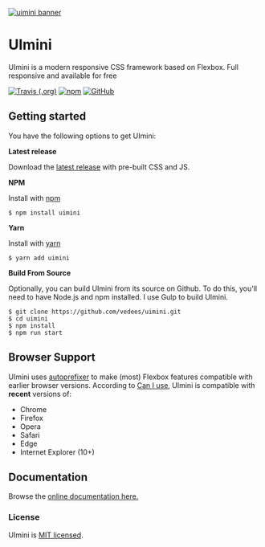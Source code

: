 [![uimini banner](https://uimini.vedees.ru/git_logo_uimini.png)](https://uimini.vedees.ru/)

# UImini

UImini is a modern responsive CSS framework based on Flexbox. Full responsive and available for free

[![Travis (.org)](https://img.shields.io/travis/vedees/uimini.svg?style=popout-square)](https://travis-ci.org/vedees/uimini) [![npm](https://img.shields.io/npm/v/uimini.svg?style=popout-square)](https://www.npmjs.com/package/uimini) [![GitHub](https://img.shields.io/github/license/mashape/apistatus.svg?style=popout-square)](https://www.npmjs.com/package/uimini)

## Getting started

You have the following options to get UImini:

**Latest release**

Download the [latest release](https://github.com/vedees/uimini/releases/latest) with pre-built CSS and JS.

**NPM**

Install with [npm](https://npmjs.com)

```shell
$ npm install uimini
```

**Yarn**

Install with [yarn](https://yarnpkg.com/)

```shell
$ yarn add uimini
```

**Build From Source**

Optionally, you can build UImini from its source on Github. To do this, you'll
need to have Node.js and npm installed. I use Gulp to build UImini.

```shell
$ git clone https://github.com/vedees/uimini.git
$ cd uimini
$ npm install
$ npm run start
```

## Browser Support

UImini uses [autoprefixer](https://github.com/postcss/autoprefixer) to make (most) Flexbox features compatible with earlier browser versions. According to [Can I use](https://caniuse.com/#feat=flexbox), UImini is compatible with **recent** versions of:

* Chrome
* Firefox
* Opera
* Safari
* Edge
* Internet Explorer (10+)

## Documentation

Browse the [online documentation here.](https://uimini.vedees.ru/get-started)

### License

UImini is [MIT licensed](./LICENSE).
